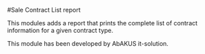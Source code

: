 #Sale Contract List report

This modules adds a report that prints the complete list of contract information for a given contract type.

This module has been developed by AbAKUS it-solution.